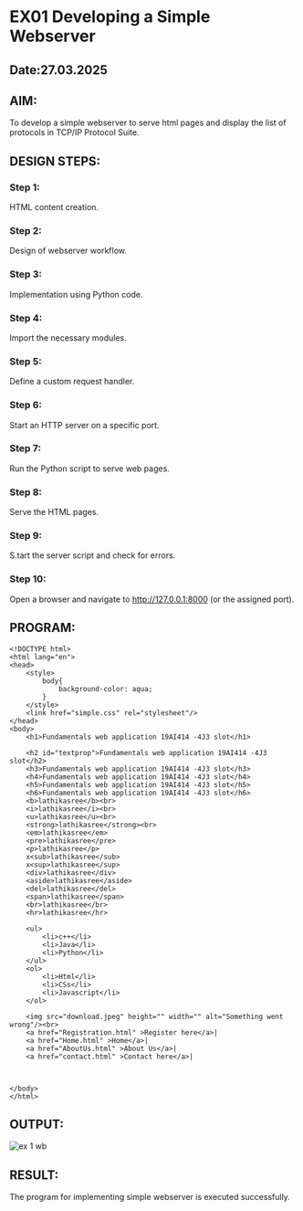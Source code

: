 # EX01 Developing a Simple Webserver
## Date:27.03.2025

## AIM:
To develop a simple webserver to serve html pages and display the list of protocols in TCP/IP Protocol Suite.

## DESIGN STEPS:
### Step 1: 
HTML content creation.

### Step 2:
Design of webserver workflow.

### Step 3:
Implementation using Python code.

### Step 4:
Import the necessary modules.

### Step 5:
Define a custom request handler.

### Step 6:
Start an HTTP server on a specific port.

### Step 7:
Run the Python script to serve web pages.

### Step 8:
Serve the HTML pages.

### Step 9:
S.tart the server script and check for errors.

### Step 10:
Open a browser and navigate to http://127.0.0.1:8000 (or the assigned port).

## PROGRAM:
```
<!DOCTYPE html>
<html lang="en">
<head>
    <style>
        body{
            background-color: aqua;
        }
    </style>
    <link href="simple.css" rel="stylesheet"/>
</head>
<body>
    <h1>Fundamentals web application 19AI414 -4J3 slot</h1>

    <h2 id="textprop">Fundamentals web application 19AI414 -4J3 slot</h2>
    <h3>Fundamentals web application 19AI414 -4J3 slot</h3>
    <h4>Fundamentals web application 19AI414 -4J3 slot</h4>
    <h5>Fundamentals web application 19AI414 -4J3 slot</h5>
    <h6>Fundamentals web application 19AI414 -4J3 slot</h6>
    <b>lathikasree</b><br>
    <i>lathikasree</i><br>
    <u>lathikasree</u><br>
    <strong>lathikasree</strong><br>
    <em>lathikasree</em>
    <pre>lathikasree</pre>
    <p>lathikasree</p>
    x<sub>lathikasree</sub>
    x<sup>lathikasree</sup>
    <div>lathikasree</div>
    <aside>lathikasree</aside>
    <del>lathikasree</del>
    <span>lathikasree</span>
    <br>lathikasree</br>
    <hr>lathikasree</hr>

    <ul>
        <li>c++</li>
        <li>Java</li>
        <li>Python</li>
    </ul>
    <ol>
        <li>Html</li>
        <li>CSs</li>
        <li>Javascript</li>
    </ol>

    <img src="download.jpeg" height="" width="" alt="Something went wrong"/><br>
    <a href="Registration.html" >Register here</a>|
    <a href="Home.html" >Home</a>|
    <a href="AboutUs.html" >About Us</a>|
    <a href="contact.html" >Contact here</a>|



</body>
</html>
```
## OUTPUT:

![ex 1 wb](https://github.com/user-attachments/assets/8657a151-e5fa-4532-abd6-1f99bd001ca0)

## RESULT:
The program for implementing simple webserver is executed successfully.

